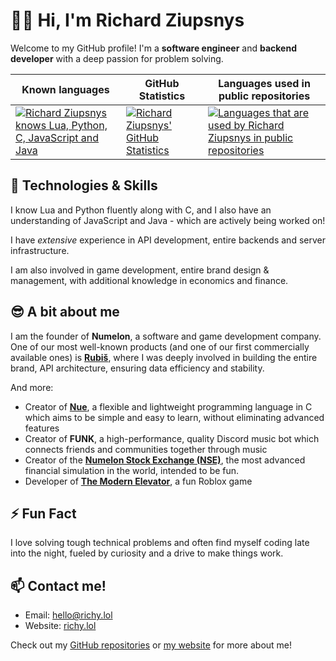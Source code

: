 # 👋🏻 Hi, I'm Richard Ziupsnys

Welcome to my GitHub profile! I'm a **software engineer** and **backend developer** with a deep passion for problem solving.

| Known languages | GitHub Statistics | Languages used in public repositories |
|-----------|-------------------|---------------------------------------|
| [![Richard Ziupsnys knows Lua, Python, C, JavaScript and Java](https://skillicons.dev/icons?i=lua,python,c,js,java&perline=5)](https://richy.lol) | [![Richard Ziupsnys' GitHub Statistics](https://github-readme-stats.vercel.app/api?username=Richy-Z&show_icons=true&theme=radical)](https://richy.lol) | [![Languages that are used by Richard Ziupsnys in public repositories](https://github-readme-stats.vercel.app/api/top-langs/?username=Richy-Z&layout=compact&theme=radical)](https://richy.lol) |

## 🔧 Technologies & Skills
I know Lua and Python fluently along with C, and I also have an understanding of JavaScript and Java - which are actively being worked on!

I have *extensive* experience in API development, entire backends and server infrastructure.

I am also involved in game development, entire brand design & management, with additional knowledge in economics and finance.

## 😎 A bit about me
I am the founder of **Numelon**, a software and game development company. One of our most well-known products (and one of our first commercially available ones) is [**Rubiš**](https://rubis.app), where I was deeply involved in building the entire brand, API architecture, ensuring data efficiency and stability.

And more:
- Creator of [**Nue**](https://nue.nu), a flexible and lightweight programming language in C which aims to be simple and easy to learn, without eliminating advanced features
- Creator of **FUNK**, a high-performance, quality Discord music bot which connects friends and communities together through music
- Creator of the [**Numelon Stock Exchange (NSE)**](https://nse.finance), the most advanced financial simulation in the world, intended to be fun.
- Developer of [**The Modern Elevator**](https://www.roblox.com/games/8551445294/The-Modern-Elevator), a fun Roblox game

## ⚡ Fun Fact
I love solving tough technical problems and often find myself coding late into the night, fueled by curiosity and a drive to make things work.

## 📫 Contact me!
- Email: [hello@richy.lol](mailto:hello@richy.lol)
- Website: [richy.lol](https://richy.lol)

Check out my [GitHub repositories](https://github.com/Richy-Z?tab=repositories) or [my website](https://richy.lol) for more about me!
